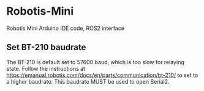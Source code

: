 # Robotis-Mini
Robotis Mini Arduino IDE code, ROS2 interface

## Set BT-210 baudrate
The BT-210 is default set to 57600 baud, which is too slow for relaying state.
Follow the instructions at https://emanual.robotis.com/docs/en/parts/communication/bt-210/ to set to a higher baudrate.
This baudrate MUST be used to open Serial2.
